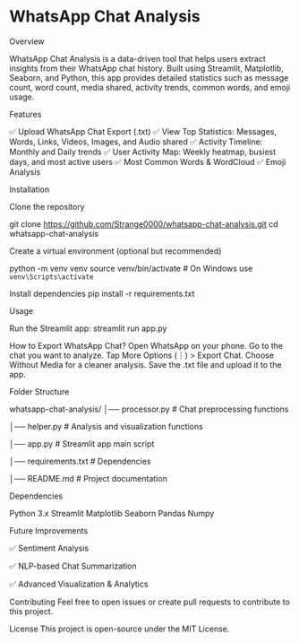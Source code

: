 # WhatsApp Chat Analysis




Overview

WhatsApp Chat Analysis is a data-driven tool that helps users extract insights from their WhatsApp chat history. Built using Streamlit, Matplotlib, Seaborn, and Python, this app provides detailed statistics such as message count, word count, media shared, activity trends, common words, and emoji usage.

Features

✅ Upload WhatsApp Chat Export (.txt)
✅ View Top Statistics: Messages, Words, Links, Videos, Images, and Audio shared
✅ Activity Timeline: Monthly and Daily trends
✅ User Activity Map: Weekly heatmap, busiest days, and most active users
✅ Most Common Words & WordCloud
✅ Emoji Analysis

Installation

Clone the repository

git clone https://github.com/Strange0000/whatsapp-chat-analysis.git
cd whatsapp-chat-analysis

Create a virtual environment (optional but recommended)

python -m venv venv
source venv/bin/activate  # On Windows use `venv\Scripts\activate`


Install dependencies
pip install -r requirements.txt


Usage

Run the Streamlit app:
streamlit run app.py

How to Export WhatsApp Chat?
Open WhatsApp on your phone.
Go to the chat you want to analyze.
Tap More Options (⋮) > Export Chat.
Choose Without Media for a cleaner analysis.
Save the .txt file and upload it to the app.

Folder Structure

whatsapp-chat-analysis/
│── processor.py        # Chat preprocessing functions

│── helper.py           # Analysis and visualization functions

│── app.py              # Streamlit app main script

│── requirements.txt    # Dependencies

│── README.md           # Project documentation


Dependencies

Python 3.x
Streamlit
Matplotlib
Seaborn
Pandas
Numpy


Future Improvements

✅ Sentiment Analysis

✅ NLP-based Chat Summarization

✅ Advanced Visualization & Analytics



Contributing
Feel free to open issues or create pull requests to contribute to this project.

License
This project is open-source under the MIT License.

